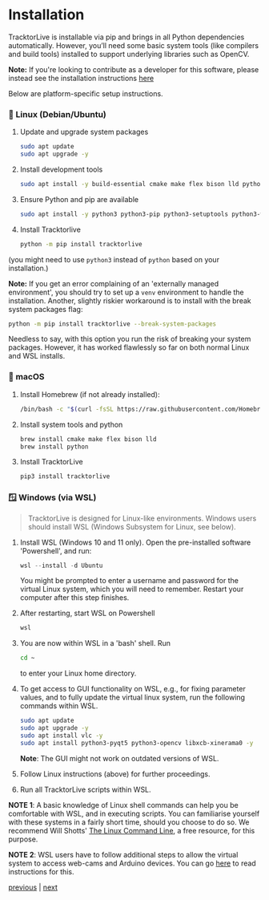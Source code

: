 # Installation

TracktorLive is installable via pip and brings in all Python
dependencies automatically. However, you’ll need some basic system tools (like
compilers and build tools) installed to support underlying libraries such as
OpenCV. 

**Note:** If you're looking to contribute as a developer for this software,
please instead see the installation instructions [here](./DEV.md)

Below are platform-specific setup instructions.

### 🐧 Linux (Debian/Ubuntu)

1. Update and upgrade system packages

    ```bash
    sudo apt update
    sudo apt upgrade -y
    ```

2. Install development tools

    ```bash
    sudo apt install -y build-essential cmake make flex bison lld python3-dev
    ```

3. Ensure Python and pip are available

    ```bash
    sudo apt install -y python3 python3-pip python3-setuptools python3-wheel
    ```

4. Install Tracktorlive

    ```bash
    python -m pip install tracktorlive
    ```

(you might need to use `python3` instead of `python` based on your
installation.)

**Note:** If you get an error complaining of an 'externally managed
environment', you should try to set up a `venv` environment to handle the
installation. Another, slightly riskier workaround is to install with the
break system packages flag:

```bash
python -m pip install tracktorlive --break-system-packages
```

Needless to say, with this option you run the risk of breaking your system
packages. However, it has worked flawlessly so far on both normal Linux and WSL
installs.

### 🍎 macOS

1. Install Homebrew (if not already installed):

    ```bash 
    /bin/bash -c "$(curl -fsSL https://raw.githubusercontent.com/Homebrew/install/HEAD/install.sh)"
    ```

2. Install system tools and python

    ```bash 
    brew install cmake make flex bison lld
    brew install python
    ```

3. Install TracktorLive

    ```bash
    pip3 install tracktorlive
    ```





### 🪟 Windows (via WSL)

> TracktorLive is designed for Linux-like environments. Windows users should
> install WSL (Windows Subsystem for Linux, see below).

1. Install WSL (Windows 10 and 11 only). Open the pre-installed software
   'Powershell', and run:

    ```powershell
    wsl --install -d Ubuntu
    ```

    You might be prompted to enter a username and password for the virtual Linux
    system, which you will need to remember.
    Restart your computer after this step finishes.

2. After restarting, start WSL on Powershell

    ```powershell
    wsl
    ```

3. You are now within WSL in a 'bash' shell. Run

    ```bash
    cd ~
    ```

    to enter your Linux home directory.

4. To get access to GUI functionality on WSL, e.g., for fixing parameter values,
    and to fully update the virtual linux system,
    run the following commands within WSL.

    ```bash
    sudo apt update
    sudo apt upgrade -y
    sudo apt install vlc -y
    sudo apt install python3-pyqt5 python3-opencv libxcb-xinerama0 -y
    ```

    **Note**: The GUI might not work on outdated versions of WSL.

5. Follow Linux instructions (above) for further proceedings.

6. Run all TracktorLive scripts within WSL.

**NOTE 1**: A basic knowledge of Linux shell commands can help you be comfortable
with WSL, and in executing scripts. You can familiarise yourself with these
systems in a fairly short time, should you choose to do so. We recommend Will
Shotts' [The Linux Command Line](https://linuxcommand.org/tlcl.php), a free
resource, for this purpose.

**NOTE 2**: WSL users have to follow additional steps to allow the virtual
system to access web-cams and Arduino devices. You can go [here](COMPORT.md) to
read instructions for this.

[previous](quickstart.md) | [next](cli.md)

